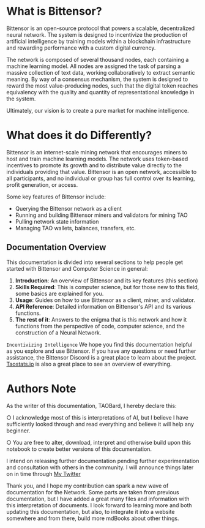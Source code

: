 # What is Bittensor?

Bittensor is an open-source protocol that powers a scalable, decentralized neural network. The system is designed to incentivize the production of artificial intelligence by training models within a blockchain infrastructure and rewarding performance with a custom digital currency. 

The network is composed of several thousand nodes, each containing a machine learning model. All nodes are assigned the task of parsing a massive collection of text data, working collaboratively to extract semantic meaning. By way of a consensus mechanism, the system is designed to reward the most value-producing nodes, such that the digital token reaches equivalency with the quality and quantity of representational knowledge in the system.

Ultimately, our vision is to create a pure market for machine intelligence.

# What does it do Differently? 

Bittensor is an internet-scale mining network that encourages miners to host and train machine learning models. The network uses token-based incentives to promote its growth and to distribute value directly to the individuals providing that value. Bittensor is an open network, accessible to all participants, and no individual or group has full control over its learning, profit generation, or access.

Some key features of Bittensor include:

- Querying the Bittensor network as a client
- Running and building Bittensor miners and validators for mining TAO
- Pulling network state information
- Managing TAO wallets, balances, transfers, etc.

## Documentation Overview

This documentation is divided into several sections to help people get started with Bittensor and Computer Science in general:

1. **Introduction**: An overview of Bittensor and its key features (this section)
2. **Skills Required**: This is computer science, but for those new to this field, some basics are explained for you. 
3. **Usage**: Guides on how to use Bittensor as a client, miner, and validator.
4. **API Reference**: Detailed information on Bittensor's API and its various functions. 
5. **The rest of it**: Answers to the enigma that is this network and how it functions from the perspective of code, computer science, and the construction of a Neural Network. 

```Incentivizing Intelligence```
We hope you find this documentation helpful as you explore and use Bittensor. If you have any questions or need further assistance, the Bittensor Discord is a great place to learn about the project. [Taostats.io](https://taostats.io/) is also a great place to see an overview of everything.

# Authors Note

As the writer of this documentation, TAOBard, I hereby declare this:

○ I acknowledge most of this is interpretations of AI, but I believe I have sufficiently looked through and read everything and believe it will help any beginner.

○ You are free to alter, download, interpret and otherwise build upon this notebook to create better versions of this documentation.

I intend on releasing further documentation pending further experimentation and consultation with others in the community. I will announce things later on in time through [My Twitter](https://twitter.com/TAOBard) 

Thank you, and I hope my contribution can spark a new wave of documentation for the Network. Some parts are taken from previous documentation, but I have added a great many files and information with this interpretation of documents. I look forward to learning more and both updating this documentation, but also, to integrate it into a website somewhere and from there, build more mdBooks about other things. 

